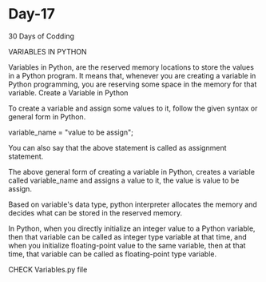 # Day-17
30 Days of Codding 

VARIABLES IN PYTHON



Variables in Python, are the reserved memory locations to store the values in a Python program. It means that, whenever you are creating a variable in Python programming, you are reserving some space in the memory for that variable.
Create a Variable in Python

To create a variable and assign some values to it, follow the given syntax or general form in Python.

variable_name = "value to be assign";

You can also say that the above statement is called as assignment statement.

The above general form of creating a variable in Python, creates a variable called variable_name and assigns a value to it, the value is value to be assign.


Based on variable's data type, python interpreter allocates the memory and decides what can be stored in the reserved memory.

In Python, when you directly initialize an integer value to a Python variable, then that variable can be called as integer type variable at that time, and when you initialize floating-point value to the same variable, then at that time, that variable can be called as floating-point type variable.


CHECK Variables.py file 
